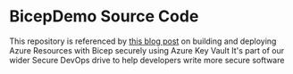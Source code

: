 # BicepDemo Source Code

This repository is referenced by [this blog post](https://dev.to/christosmatskas/secure-azure-deployments-with-bicep-and-azure-key-vault-2dc9) on building and deploying Azure Resources with Bicep securely using Azure Key Vault
It's part of our wider Secure DevOps drive to help developers write more secure software
